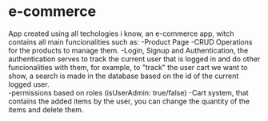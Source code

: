 # e-commerce
App created using all techologies i know, an e-commerce app, witch contains all main funcionalities such as:
-Product Page
-CRUD Operations for the products to manage them.
-Login, Signup and Authentication, the authentication serves to track the current user that is logged in and do other funcionalities with them, for example, to "track" the user cart we want to show, a search is made in the database based on the id of the current logged user.  
-permissions based on roles (isUserAdmin: true/false)
-Cart system, that contains the added items by the user, you can change the quantity of the items and delete them.


